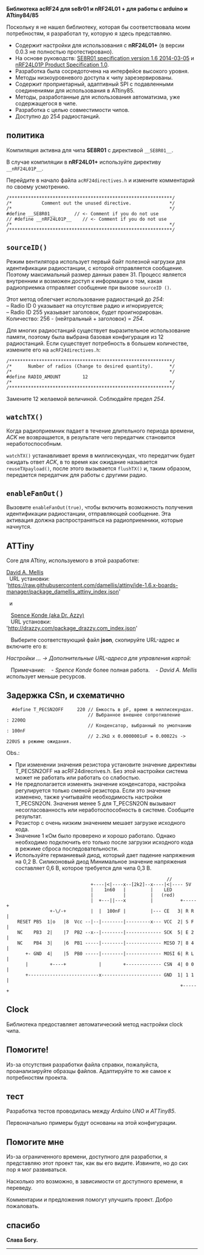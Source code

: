 **Библиотека acRF24 для se8r01 и nRF24L01 + для работы с arduino и ATtiny84/85**

Поскольку я не нашел библиотеку, которая бы соответствовала моим потребностям, я разработал ту, которую я здесь представляю.
* Содержит настройки для использования с **nRF24L01+** (в версии 0.0.3 не полностью протестировано).
* На основе руководств:
[SE8R01 specification version 1.6 2014-03-05](http://community.atmel.com/sites/default/files/forum_attachments/SE8R01_DataSheet_v1%20-%20副本.pdf)
 и [nRF24L01P Product Specification 1.0](https://www.nordicsemi.com/eng/content/download/2726/34069/file/nRF24L01P_Product_Specification_1_0.pdf).
* Разработка была сосредоточена на интерфейсе высокого уровня.
* Методы низкоуровневого доступа к чипу зарезервированы.
* Содержит проприетарный, адаптивный SPI с подавленными соединениями для использования в ATtiny85.
* Методы, разработанные для использования автоматизма, уже содержащегося в чипе.
* Разработка с целью совместимости чипов.
* Доступно до 254 радиостанций.

политика
------------
  Компиляция активна для чипа **SE8R01** с директивой `__SE8R01__`.
  
  В случае компиляции в **nRF24L01+** используйте директиву `__nRF24L01P__`.

  Перейдите в начало файла `acRF24directives.h` и измените комментарий по своему усмотрению.

```
/************************************************************/
/*           Comment out the unused directive.              */
/*                                                          */
#define __SE8R01__       // <- Comment if you do not use
// #define __nRF24L01P__    // <- Comment if you do not use
/*                                                          */
/************************************************************/
```


`sourceID()`
------------
  Режим вентилятора использует первый байт полезной нагрузки для идентификации радиостанции, с которой отправляется сообщение. Поэтому максимальный размер данных равен 31. Процесс является внутренним и возможен доступ к информации о том, какая радиоприемка отправляет сообщение при вызове `sourceID ()`.
  
  Этот метод облегчает использование радиостанций до *254*:    
  – Radio ID 0 указывает на отсутствие радио и игнорируется;    
  – Radio ID 255 указывает заголовок, будет проигнорирован.    
  Количество: 256 - (нейтральный + заголовок) = *254*.
  
  Для многих радиостанций существует выразительное использование памяти, поэтому была выбрана базовая конфигурация из 12 радиостанций. Если существует потребность в большем количестве, измените его на `acRF24directives.h`:

```
/************************************************************/
/*      Number of radios (Change to desired quantity).      */
/*                                                          */
#define RADIO_AMOUNT        12
/*                                                          */
/************************************************************/
```

  Замените 12 желаемой величиной. Соблюдайте предел *254*.


`watchTX()`
------------
  Когда радиоприемник падает в течение длительного периода времени, *ACK* не возвращается, в результате чего передатчик становится неработоспособным.

  `watchTX()` устанавливает время в миллисекундах, что передатчик будет ожидать ответ *ACK*, в то время как ожидание называется `reuseTXpayload()`, после этого вызывается `flushTX()` и, таким образом, передается передатчик для работы с другими радио.


`enableFanOut()`
------------
  Вызовите `enableFanOut(true)`, чтобы включить возможность получения идентификации радиостанции, отправляющей сообщение. Эта активация должна распространяться на радиоприемники, которые начнутся.


ATTiny
------------
Core для ATtiny, используемого в этой разработке:

  [David A. Mellis](https://github.com/damellis/attiny)    
  URL установки:    
  'https://raw.githubusercontent.com/damellis/attiny/ide-1.6.x-boards-manager/package_damellis_attiny_index.json'

  и

   [Spence Konde (aka Dr. Azzy)](https://github.com/SpenceKonde/ATTinyCore)    
   URL установки:    
   'http://drazzy.com/package_drazzy.com_index.json'

   Выберите соответствующий файл **json**, скопируйте URL-адрес и включите его в:

   _Настройки ... -> Дополнительные URL-адреса для управления картой:_

   Примечание:
   - _Spence Konde_ более полная работа.
   - _David A. Mellis_ использует меньше ресурсов.

Задержка CSn, и схематично
------------
```  
  #define T_PECSN2OFF     220 // Емкость в pF, время в миллисекундах.
                              // Выбранное внешнее сопротивление      : 2200Ω
                              // Конденсатор, выбранный по умолчанию  : 100nF
                              // 2.2kΩ x 0.0000001uF = 0.00022s -> 220US в режиме ожидания.
```
  Obs.:
  * При изменении значения резистора установите значение директивы T_PECSN2OFF
    на acRF24direcrives.h. Без этой настройки система может не работать или
    работать со слабостью.
  * Не предполагается изменять значение конденсатора, настройка регулируется только
    сменой резистора. Если это значение изменено, также учитывайте необходимость
    настройки T\_PECSN2ON. Значения менее 5 для T_PECSN2ON вызывают несогласованность
    или неработоспособность в системе. Сообщите результат.
  * Резистор с очень низким значением мешает загрузке исходного кода.
  * Значение 1 кОм было проверено и хорошо работало. Однако необходимо подключить его только после загрузки исходного кода в режиме сброса последовательности.
  * Используйте германиевый диод, который дает падение напряжения на 0,2 В. Силиконовый диод Минимальное значение напряжения составляет 0,6 В, которое требуется для чипа 0,3 В.
```  
                                                           //
                               +----|<|----x--[2k2]--x----|<|---- 5V 
                               |    1n60   |         |    LED
                               |           |         |   (red)
                               |  +---||---x         |          +-----+
                +-\/-+         |  |  100nF |         |--- CE   3| R R |
    RESET PB5  1|o   |8  Vcc --|--|--------|---------x--- VCC  2| S F |
    NC    PB3  2|    |7  PB2 --x--|--------|------------- SCK  5| E 2 |
    NC    PB4  3|    |6  PB1 -----|--------|------------- MISO 7| 8 4 |
       +- GND  4|    |5  PB0 -----|--------|------------- MOSI 6| R L |
       |        +----+            |        +------------- CSN  4| 0 0 |
       +--------------------------x---------------------- GND  1| 1 1 |
                                                                +-----+
```


Clock
------------
  Библиотека предоставляет автоматический метод настройки clock чипа.


Помогите!
------------
  Из-за отсутствия разработки файла справки, пожалуйста, проанализируйте образцы файлов. Адаптируйте то же самое к потребностям проекта.


тест
------------
  Разработка тестов проводилась между *Arduino UNO* и *ATTiny85*.
  
  Первоначально примеры будут основаны на этой конфигурации.


Помогите мне
------------
  Из-за ограниченного времени, доступного для разработки, я представляю этот проект так, как вы его видите. Извините, но до сих пор я мог развиваться.
  
  Насколько это возможно, в зависимости от доступного времени, я переведу.
  
  Комментарии и предложения помогут улучшить проект. Добро пожаловать.


спасибо
------------
  **Слава Богу.**
  
------------

